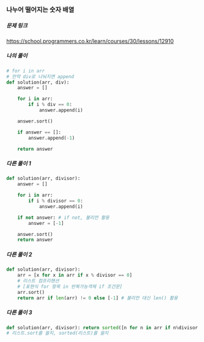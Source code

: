 ### 나누어 떨어지는 숫자 배열


##### 문제 링크

https://school.programmers.co.kr/learn/courses/30/lessons/12910



##### 나의 풀이

```py
# for i in arr
# 만약 div로 나눠지면 append
def solution(arr, div):
    answer = []

    for i in arr:
        if i % div == 0:
            answer.append(i)

    answer.sort()

    if answer == []:
        answer.append(-1)

    return answer
```



##### 다른 풀이 1

```py
def solution(arr, divisor):
    answer = []

    for i in arr:
        if i % divisor == 0:
            answer.append(i)

    if not answer: # if not, 불리언 활용
        answer = [-1]

    answer.sort()        
    return answer
```



##### 다른 풀이 2

```py
def solution(arr, divisor):
    arr = [x for x in arr if x % divisor == 0] 
    # 리스트 컴프리헨션
    # [표현식 for 항목 in 반복가능객체 if 조건문]
    arr.sort()
    return arr if len(arr) != 0 else [-1] # 불리언 대신 len() 활용
```



##### 다른 풀이 3

```py
def solution(arr, divisor): return sorted([n for n in arr if n%divisor == 0]) or [-1]
# 리스트.sort를 쓸지, sorted(리스트)를 쓸지
```
